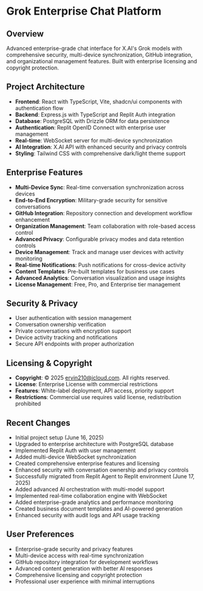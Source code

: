 # Grok Enterprise Chat Platform

## Overview
Advanced enterprise-grade chat interface for X.AI's Grok models with comprehensive security, multi-device synchronization, GitHub integration, and organizational management features. Built with enterprise licensing and copyright protection.

## Project Architecture
- **Frontend**: React with TypeScript, Vite, shadcn/ui components with authentication flow
- **Backend**: Express.js with TypeScript and Replit Auth integration
- **Database**: PostgreSQL with Drizzle ORM for data persistence
- **Authentication**: Replit OpenID Connect with enterprise user management
- **Real-time**: WebSocket server for multi-device synchronization
- **AI Integration**: X.AI API with enhanced security and privacy controls
- **Styling**: Tailwind CSS with comprehensive dark/light theme support

## Enterprise Features
- **Multi-Device Sync**: Real-time conversation synchronization across devices
- **End-to-End Encryption**: Military-grade security for sensitive conversations
- **GitHub Integration**: Repository connection and development workflow enhancement
- **Organization Management**: Team collaboration with role-based access control
- **Advanced Privacy**: Configurable privacy modes and data retention controls
- **Device Management**: Track and manage user devices with activity monitoring
- **Real-time Notifications**: Push notifications for cross-device activity
- **Content Templates**: Pre-built templates for business use cases
- **Advanced Analytics**: Conversation visualization and usage insights
- **License Management**: Free, Pro, and Enterprise tier management

## Security & Privacy
- User authentication with session management
- Conversation ownership verification
- Private conversations with encryption support
- Device activity tracking and notifications
- Secure API endpoints with proper authorization

## Licensing & Copyright
- **Copyright**: © 2025 ervin210@icloud.com. All rights reserved.
- **License**: Enterprise License with commercial restrictions
- **Features**: White-label deployment, API access, priority support
- **Restrictions**: Commercial use requires valid license, redistribution prohibited

## Recent Changes
- Initial project setup (June 16, 2025)
- Upgraded to enterprise architecture with PostgreSQL database
- Implemented Replit Auth with user management
- Added multi-device WebSocket synchronization
- Created comprehensive enterprise features and licensing
- Enhanced security with conversation ownership and privacy controls
- Successfully migrated from Replit Agent to Replit environment (June 17, 2025)
- Added advanced AI orchestration with multi-model support
- Implemented real-time collaboration engine with WebSocket
- Added enterprise-grade analytics and performance monitoring
- Created business document templates and AI-powered generation
- Enhanced security with audit logs and API usage tracking

## User Preferences
- Enterprise-grade security and privacy features
- Multi-device access with real-time synchronization
- GitHub repository integration for development workflows
- Advanced content generation with better AI responses
- Comprehensive licensing and copyright protection
- Professional user experience with minimal interruptions